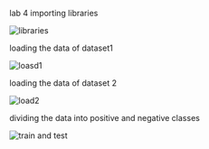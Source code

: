 lab 4 
importing libraries 

![libraries](https://user-images.githubusercontent.com/117605778/216849676-acf6e6d5-2303-46ae-a564-50a8634700fd.png)


loading the data of dataset1

![loasd1](https://user-images.githubusercontent.com/117605778/216849762-8568fba5-0d5e-45e9-9f00-ebcb9e7da5a8.png)


loading the data of dataset 2

![load2](https://user-images.githubusercontent.com/117605778/216849796-9f0f3a59-6e25-46c9-9eb9-5332745f1468.png)


dividing the data into positive and negative classes



![train and test](https://user-images.githubusercontent.com/117605778/216849868-f972cea8-910e-4065-88ba-48ca0b0fede9.png)
